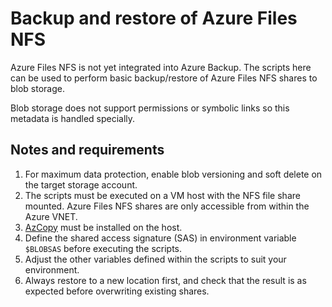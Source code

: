 # Backup and restore of Azure Files NFS
Azure Files NFS is not yet integrated into Azure Backup. The scripts here can be used to perform basic backup/restore of Azure Files NFS shares to blob storage.

Blob storage does not support permissions or symbolic links so this metadata is handled specially.

## Notes and requirements

1. For maximum data protection, enable blob versioning and soft delete on the target storage account.
2. The scripts must be executed on a VM host with the NFS file share mounted. Azure Files NFS shares are only accessible from within the Azure VNET.
3. [AzCopy](https://docs.microsoft.com/en-us/azure/storage/common/storage-use-azcopy-v10?toc=/azure/storage/blobs/toc.json) must be installed on the host.
4. Define the shared access signature (SAS) in environment variable `$BLOBSAS` before executing the scripts.
5. Adjust the other variables defined within the scripts to suit your environment.
6. Always restore to a new location first, and check that the result is as expected before overwriting existing shares.
